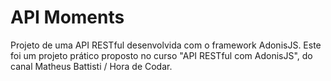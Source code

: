 ﻿# API Moments

Projeto de uma API RESTful desenvolvida com o framework AdonisJS. Este foi um projeto prático proposto no curso "API RESTful com AdonisJS", do canal Matheus Battisti / Hora de Codar.
